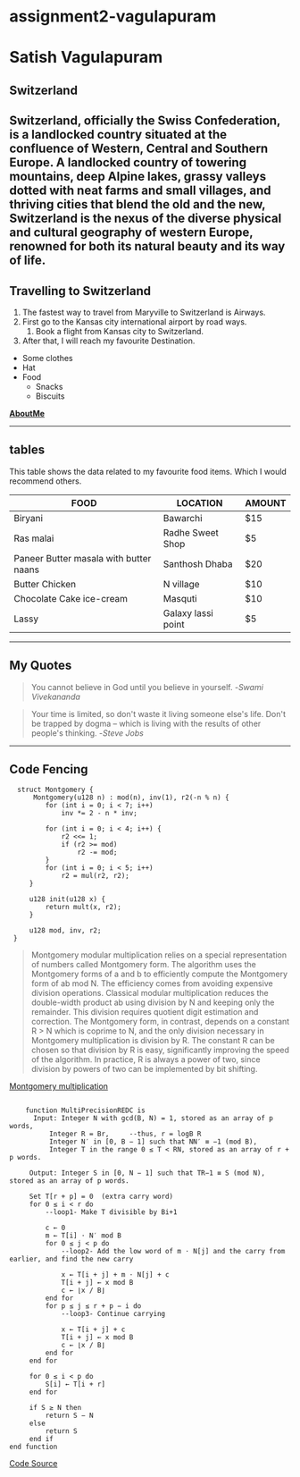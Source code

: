 # assignment2-vagulapuram
# Satish Vagulapuram
## Switzerland
Switzerland, officially the **Swiss Confederation**, is a **landlocked country** situated at the confluence of Western, Central and Southern Europe. A landlocked country of towering mountains, deep Alpine lakes, grassy valleys dotted with neat farms and small villages, and thriving cities that blend the old and the new, Switzerland is the nexus of the diverse physical and cultural geography of western Europe, renowned for both its **natural beauty and its way of life**.
---
## Travelling to Switzerland
1. The fastest way to travel from Maryville to Switzerland is Airways.
2. First go to the Kansas city international airport by road ways.
   1. Book a flight from Kansas city to Switzerland.
3. After that, I will reach my favourite Destination.

* Some clothes
* Hat
* Food
  * Snacks
  * Biscuits

**[AboutMe](AboutMe.md)**

---

## tables

This table shows the data related to my favourite food items. Which I would recommend others.

|FOOD|LOCATION|AMOUNT|
|---|---|---|
|Biryani|Bawarchi|$15|
|Ras malai|Radhe Sweet Shop|$5|
|Paneer Butter masala with butter naans|Santhosh Dhaba|$20|
|Butter Chicken|N village|$10|
|Chocolate Cake ice-cream|Masquti|$10|
|Lassy|Galaxy lassi point|$5|

---

## My Quotes

>You cannot believe in God until you believe in yourself.
-*Swami Vivekananda*

>Your time is limited, so don't waste it living someone else's life. Don't be trapped by dogma – which is living with the results of other people's thinking.
-*Steve Jobs*

---

## Code Fencing

```
  struct Montgomery {
      Montgomery(u128 n) : mod(n), inv(1), r2(-n % n) {
         for (int i = 0; i < 7; i++)
             inv *= 2 - n * inv;

         for (int i = 0; i < 4; i++) {
             r2 <<= 1;
             if (r2 >= mod)
                 r2 -= mod;
         }
         for (int i = 0; i < 5; i++)
             r2 = mul(r2, r2);
     }

     u128 init(u128 x) {
         return mult(x, r2);
     }

     u128 mod, inv, r2;
 }

```

 >Montgomery modular multiplication relies on a special representation of numbers called Montgomery form. The algorithm uses the Montgomery forms of a and b to efficiently compute the Montgomery form of ab mod N. The efficiency comes from avoiding expensive division operations. Classical modular multiplication reduces the double-width product ab using division by N and keeping only the remainder. This division requires quotient digit estimation and correction. The Montgomery form, in contrast, depends on a constant R > N which is coprime to N, and the only division necessary in Montgomery multiplication is division by R. The constant R can be chosen so that division by R is easy, significantly improving the speed of the algorithm. In practice, R is always a power of two, since division by powers of two can be implemented by bit shifting.

 [Montgomery multiplication](https://en.wikipedia.org/wiki/Montgomery_modular_multiplication)

```

    function MultiPrecisionREDC is
      Input: Integer N with gcd(B, N) = 1, stored as an array of p words,
          Integer R = Br,     --thus, r = logB R
          Integer N′ in [0, B − 1] such that NN′ ≡ −1 (mod B),
          Integer T in the range 0 ≤ T < RN, stored as an array of r + p words.

     Output: Integer S in [0, N − 1] such that TR−1 ≡ S (mod N), stored as an array of p words.

     Set T[r + p] = 0  (extra carry word)
     for 0 ≤ i < r do
         --loop1- Make T divisible by Bi+1

         c ← 0
         m ← T[i] ⋅ N′ mod B
         for 0 ≤ j < p do
             --loop2- Add the low word of m ⋅ N[j] and the carry from earlier, and find the new carry

             x ← T[i + j] + m ⋅ N[j] + c
             T[i + j] ← x mod B
             c ← ⌊x / B⌋
         end for
         for p ≤ j ≤ r + p − i do
             --loop3- Continue carrying

             x ← T[i + j] + c
             T[i + j] ← x mod B
             c ← ⌊x / B⌋
         end for
     end for

     for 0 ≤ i < p do
         S[i] ← T[i + r]
     end for

     if S ≥ N then
         return S − N
     else
         return S
     end if
end function

```
 [Code Source](https://en.wikipedia.org/wiki/Montgomery_modular_multiplication)


